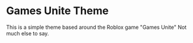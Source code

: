 # Games Unite Theme
This is a simple theme based around the Roblox game "Games Unite"
Not much else to say.